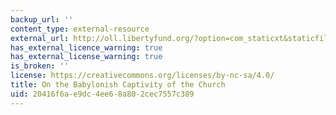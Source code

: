 ```yaml
---
backup_url: ''
content_type: external-resource
external_url: http://oll.libertyfund.org/?option=com_staticxt&staticfile=show.php%3Ftitle=720&chapter=87718&layout=html&Itemid=27
has_external_licence_warning: true
has_external_license_warning: true
is_broken: ''
license: https://creativecommons.org/licenses/by-nc-sa/4.0/
title: On the Babylonish Captivity of the Church
uid: 20416f6a-e9dc-4ee6-8a80-2cec7557c389
---
```

